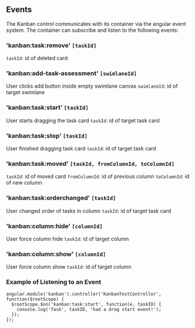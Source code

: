
## Events
The Kanban control communicates with its container via the angular event system. The container can subscribe and listen to the following events:
### 'kanban:task:remove' `[taskId]`
`taskId`: id of deleted card
### 'kanban:add-task-assessment' `[swimlaneId]`
User clicks add button inside empty swimlane canvas
`swimlaneId`: id of target swimlane
### 'kanban:task:start' `[taskId]`
User starts dragging the task card
`taskId`: id of target task card
### 'kanban:task:stop' `[taskId]`
User finished dragging task card
`taskId`: id of target task card
### 'kanban:task:moved' `[taskId, fromColumnId, toColumnId]`
`taskId`: id of moved card
`fromColumnId`: id of previous column
`toColumnId`: id of new column
### 'kanban:task:orderchanged' `[taskId]`
User changed order of tasks in column
`taskId`: id of target task card
### 'kanban:column:hide' `[columnId]`
User force column hide
`taskId`: id of target column
### 'kanban:column:show' `[columnId]`
User force column show
`taskId`: id of target column

### Example of Listening to an Event

```
angular.module('kanban').controller('KanbanTestController', function($rootScope) {
  $rootScope.$on('kanban:task:start', function(e, taskID) {
    console.log('Task', taskID, 'had a drag start event!');
  });
});
```